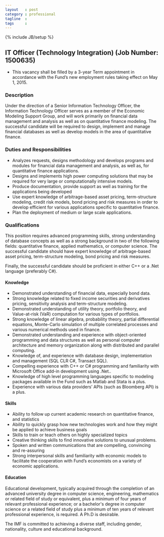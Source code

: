 ```yaml
---
layout   : post
category : professional
tagline  : 
tags     : 
---
```

{% include JB/setup %}

## IT Officer (Technology Integration) (Job Number: 1500635)

- This vacancy shall be filled by a 3-year Term appointment in accordance with the Fund’s new employment rules taking effect on May 1, 2015.

### Description
 
Under the direction of a Senior Information Technology Officer, the Information Technology Officer serves as a member of the Economic Modeling Support Group, and will work primarily on financial data management and analysis as well as on quantitative finance modeling. The successful candidate will be required to design, implement and manage financial databases as well as develop models in the area of quantitative finance.
 
### Duties and Responsibilities

- Analyzes requests, designs methodology and develops programs and modules for financial data management and analysis, as well as, for quantitative finance applications.
- Designs and implements high power computing solutions that may be required for very large or computationally intensive models.
- Produce documentation,  provide support as well as training for the applications being developed
- Use expert knowledge of arbitrage-based asset pricing, term-structure modeling, credit risk models, bond pricing and risk measures in order to develop efficient for various applications specific to quantitative finance.
- Plan the deployment of medium or large scale applications.
 
### Qualifications
 
This position requires advanced programming skills, strong understanding of database concepts as well as a strong background in two of the following fields: quantitative finance, applied mathematics, or computer science. The successful candidate should have expert knowledge of arbitrage-based asset pricing, term-structure modeling, bond pricing and risk measures.
 
Finally, the successful candidate should be proficient in either C++ or a .Net language (preferably C#).
 
#### Knowledge
 
- Demonstrated understanding of financial data, especially bond data.
- Strong knowledge related to fixed income securities and derivatives pricing, sensitivity analysis and term-structure modeling.
- Demonstrated understanding of utility theory, portfolio theory, and Value-at-risk (VaR) computation for various types of portfolios.
- Strong knowledge of linear algebra, probability theory, partial differential equations, Monte-Carlo simulation of multiple correlated processes and various numerical methods used in finance.
- Demonstrated understanding and experience with object-oriented programming and data structures as well as personal computer architecture and memory organization along with distributed and parallel computing.
- Knowledge of, and experience with database design, implementation and management (SQL CLR C#, Transact SQL).
- Compelling experience with C++ or C# programming and familiarity with Microsoft Office add-in development using .Net..
- Knowledge of high level programming languages specific to modeling packages available in the Fund such as Matlab and Stata is a plus.
- Experience with various data providers’ APIs (such as Bloomberg API) is a plus.
 
 
#### Skills

- Ability to follow up current academic research on quantitative finance, and statistics
- Ability to quickly grasp how new technologies work and how they might be applied to achieve business goals
- Skills to train or teach others on highly specialized topics
- Creative thinking skills to find innovative solutions to unusual problems.
- Spoken and written communications that are compelling, convincing and re-assuring
- Strong interpersonal skills and familiarity with economic models to facilitate the cooperation with Fund’s economists on a variety of economic applications.

#### Education

Educational development, typically acquired through the completion of an advanced university degree in computer science, engineering, mathematics or related field of study or equivalent, plus a minimum of four years of relevant professional experience; or a bachelor's degree in computer science or a related field of study plus a minimum of ten years of relevant professional experience, is required. A Ph.D is desirable.
 
The IMF is committed to achieving a diverse staff, including gender, nationality, culture and educational background.
